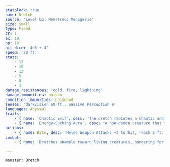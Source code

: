 ```yaml
---
statblock: true
name: Dretch
source: 'Level Up: Monstrous Menagerie'
size: Small
type: Fiend
cr: 1
ac: 10
hp: 18
hit_dice: '4d6 + 4'
speed: '20 ft.'
stats:
    - 12
    - 10
    - 12
    - 5
    - 8
    - 3
damage_resistances: 'cold, fire, lightning'
damage_immunities: poison
condition_immunities: poisoned
senses: 'darkvision 60 ft., passive Perception 9'
languages: Abyssal
traits:
    - { name: 'Chaotic Evil', desc: 'The dretch radiates a Chaotic and Evil aura.' }
    - { name: 'Energy-Sucking Aura', desc: "A non-demon creature that takes an action or bonus action while within 10 feet of a dretch can't take another action, bonus action, or reaction until the start of its next turn." }
actions:
    - { name: Bite, desc: 'Melee Weapon Attack: +3 to hit, reach 5 ft., one target. Hit: 4 (1d6 + 1) piercing damage.' }
combat:
    - { name: 'Dretches shamble toward living creatures, hungering for their souls but too cowardly to attack unless they outnumber their enemy by at least 2-to-1', desc: 'They flee once they no longer outnumber their enemy by this margin.' }

---
```

```statblock
monster: Dretch
```
